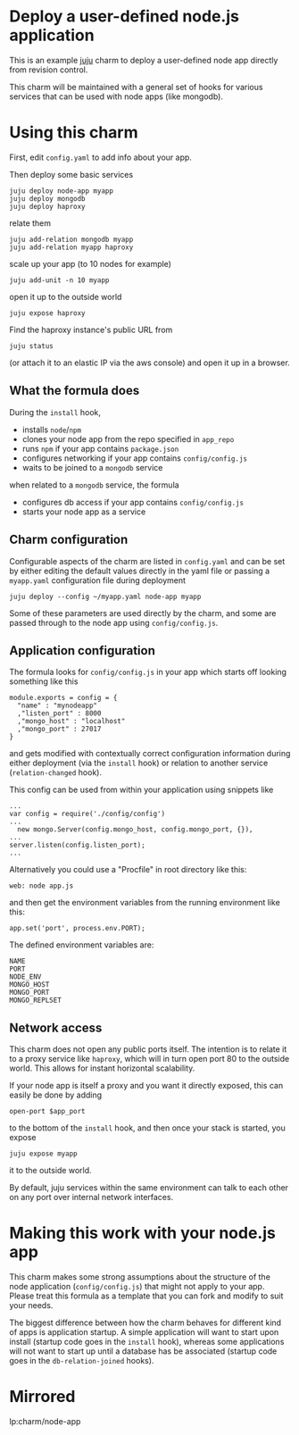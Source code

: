 
# Deploy a user-defined node.js application

This is an example 
[juju](http://juju.ubuntu.com)
charm to deploy a user-defined node app
directly from revision control.

This charm will be maintained with a general set of hooks
for various services that can be used with node apps
(like mongodb).


# Using this charm

First, edit `config.yaml` to add info about your app.

Then deploy some basic services

    juju deploy node-app myapp
    juju deploy mongodb
    juju deploy haproxy

relate them

    juju add-relation mongodb myapp
    juju add-relation myapp haproxy

scale up your app (to 10 nodes for example)

    juju add-unit -n 10 myapp

open it up to the outside world

    juju expose haproxy

Find the haproxy instance's public URL from 

    juju status

(or attach it to an elastic IP via the aws console)
and open it up in a browser.


## What the formula does

During the `install` hook,

- installs `node`/`npm`
- clones your node app from the repo specified in `app_repo`
- runs `npm` if your app contains `package.json`
- configures networking if your app contains `config/config.js`
- waits to be joined to a `mongodb` service

when related to a `mongodb` service, the formula

- configures db access if your app contains `config/config.js`
- starts your node app as a service


## Charm configuration

Configurable aspects of the charm are listed in `config.yaml`
and can be set by either editing the default values directly
in the yaml file or passing a `myapp.yaml` configuration
file during deployment

    juju deploy --config ~/myapp.yaml node-app myapp

Some of these parameters are used directly by the charm,
and some are passed through to the node app using `config/config.js`.

## Application configuration

The formula looks for `config/config.js` in your app which
starts off looking something like this

    module.exports = config = {
      "name" : "mynodeapp"
      ,"listen_port" : 8000
      ,"mongo_host" : "localhost"
      ,"mongo_port" : 27017
    }


and gets modified with contextually correct configuration information during
either deployment (via the `install` hook) or relation to another service 
(`relation-changed` hook).

This config can be used from within
your application using snippets like

    ...
    var config = require('./config/config')
    ...
      new mongo.Server(config.mongo_host, config.mongo_port, {}),
    ...
    server.listen(config.listen_port);
    ...

Alternatively you could use a "Procfile" in root directory like this:

    web: node app.js

and then get the environment variables from the running environment like this:

    app.set('port', process.env.PORT);

The defined environment variables are:

    NAME
    PORT
    NODE_ENV
    MONGO_HOST
    MONGO_PORT
    MONGO_REPLSET

## Network access

This charm does not open any public ports itself.
The intention is to relate it to a proxy service like
`haproxy`, which will in turn open port 80 to the outside world.
This allows for instant horizontal scalability.

If your node app is itself a proxy and you want it directly exposed,
this can easily be done by adding 

    open-port $app_port

to the bottom of the `install` hook, and then once your stack
is started, you expose

    juju expose myapp

it to the outside world.

By default, juju services within the same environment
can talk to each other on any port over
internal network interfaces.


# Making this work with your node.js app

This charm makes some strong assumptions
about the structure of the node application 
(`config/config.js`) that might not apply to your app.
Please treat this formula as a template that 
you can fork and modify to suit your needs.

The biggest difference between how the charm
behaves for different kind of apps is application
startup.  A simple application will want to start
upon install (startup code goes in the `install` hook),
whereas some applications will not want
to start up until a database has be associated
(startup code goes in the `db-relation-joined` hooks).


# Mirrored

lp:charm/node-app